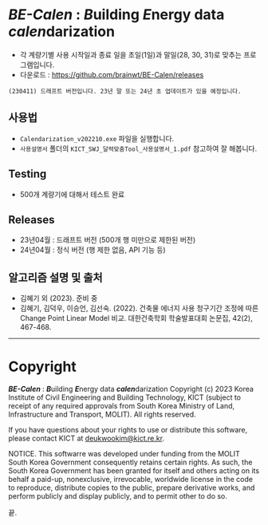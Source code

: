 # ***BE-Calen*** : ***B***uilding ***E***nergy data ***calen***darization

- 각 계량기별 사용 시작일과 종료 일을 초일(1일)과 말일(28, 30, 31)로 맞추는 프로그램입니다.
- 다운로드 : https://github.com/brainwt/BE-Calen/releases 

```
(230411) 드래프트 버전입니다. 23년 말 또는 24년 초 업데이트가 있을 예정입니다.
```

## 사용법
- `Calendarization_v202210.exe` 파일을 실행합니다.
- `사용설명서` 폴더의 `KICT_SWJ_달력맞춤Tool_사용설명서_1.pdf` 참고하여 잘 해봅니다.

## Testing
- 500개 계량기에 대해서 테스트 완료

## Releases 
- 23년04월 : 드래프트 버전 (500개 행 미만으로 제한된 버전)
- 24년04월 : 정식 버전 (행 제한 없음, API 기능 등)

## 알고리즘 설명 및 출처
- 김혜기 외 (2023). 준비 중
- 김혜기, 김덕우, 이승언, 김선숙. (2022). 건축물 에너지 사용 청구기간 조정에 따른 Change Point Linear Model 비교. 대한건축학회 학술발표대회 논문집, 42(2), 467-468.

---
   
# Copyright
***BE-Calen*** : ***B***uilding ***E***nergy data ***calen***darization Copyright (c) 2023
Korea Institute of Civil Engineering and Building Technology, KICT (subject to receipt of any required approvals from South Korea Ministry of Land, Infrastructure and Transport, MOLIT). All rights reserved.

If you have questions about your rights to use or distribute this software, please contact KICT at deukwookim@kict.re.kr.

NOTICE. This softwarre was developed under funding from the MOLIT South Korea Government consequently retains certain rights. As such, the South Korea Government has been granted for itself and others acting on its behalf a paid-up, nonexclusive, irrevocable, worldwide license in the code to reproduce, distribute copies to the public, prepare derivative works, and perform publicly and display publicly, and to permit other to do so.

끝.
